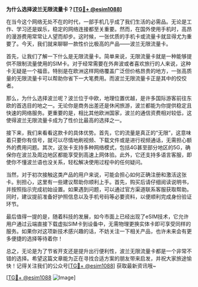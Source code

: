 **为什么选择波兰无限流量卡？[[TG💪+ @esim1088](https://t.me/s/esim1088)]**

在当今这个网络无处不在的时代，一部手机几乎成了我们生活的必需品。无论是工作、学习还是娱乐，稳定的网络连接都至关重要。然而，在国外使用手机时，高昂的漫游费用常常让人望而却步。这时候，一张优质的手机卡或流量卡就显得尤为重要了。今天，我们就来聊聊一款性价比极高的产品——波兰无限流量卡。

首先，让我们了解一下什么是无限流量卡。简单来说，无限流量卡就是一种能够提供不限制流量使用的SIM卡。对于经常需要在外奔波或者喜欢旅行的人来说，这种卡无疑是一个福音。特别是在欧洲这样网络覆盖广泛但价格昂贵的地方，一张高质量的无限流量卡可以帮助你省下一大笔费用。而波兰无限流量卡正是其中的佼佼者。

那么，为什么选择波兰呢？波兰位于中欧，地理位置优越，是许多国际游客前往东欧的首选目的地之一。无论你是商务出差还是休闲旅游，波兰都能为你提供稳定且快速的网络服务。更重要的是，相比其他欧洲国家，波兰的通信资费相对较低，这使得波兰无限流量卡成为了性价比最高的选择之一。

接下来，我们来看看这款卡的具体优势。首先，它的流量是真正的“无限”，这意味着只要你有信号，就可以尽情地刷视频、下载文件或是进行视频通话，无需担心额外的费用问题。其次，这张卡支持多种网络模式，包括4G甚至部分地区的5G，确保你在波兰及周边地区都能享受到高速上网体验。此外，它还支持多语言客服，即使你不懂波兰语也没关系，轻松解决使用过程中的任何疑问。

当然，对于初次接触这类产品的用户来说，可能会担心如何正确注册和激活这张卡。别担心，这里有一些建议帮助你顺利上手。首先，购买后请仔细阅读说明书，并按照指示完成初始设置。如果遇到问题，可以通过官方渠道联系客服获取帮助。同时，建议提前准备好护照信息以及手机号码等必要资料，以便顺利完成身份验证环节。

最后值得一提的是，随着科技的发展，如今市面上已经出现了eSIM技术，它允许用户通过云端直接下载虚拟SIM卡到设备中，无需物理更换实体卡即可享受同样的服务。如果你对这项新技术感兴趣的话，不妨关注一下相关产品，也许未来会有更多便捷的选择等待着你！

总之，无论是为了节省开支还是提升出行便利性，波兰无限流量卡都是一个非常不错的选择。希望这篇文章能为正在寻找合适方案的朋友带来启发，并祝大家旅途愉快！记得关注我们的公众号[[TG💪+ @esim1088](https://t.me/s/esim1088)] 获取最新资讯哦~

[[TG💪+ @esim1088](https://t.me/s/esim1088) ![Image](https://i.postimg.cc/4NQfJmqS/Snipaste-2025-05-13-00-14-12.png)]